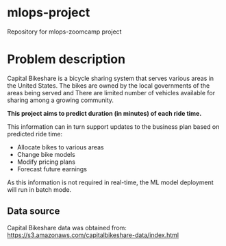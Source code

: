 # mlops-project
Repository for mlops-zoomcamp project

# Problem description
Capital Bikeshare is a bicycle sharing system that serves various areas in the United States. The bikes are owned by the local governments of the areas being served and  There are limited number of vehicles available for sharing among a growing community. 

**This project aims to predict duration (in minutes) of each ride time.**

This information can in turn support updates to the business plan based on predicted ride time:
* Allocate bikes to various areas 
* Change bike models
* Modify pricing plans 
* Forecast future earnings

As this information is not required in real-time, the ML model deployment will run in batch mode. 

## Data source

Capital Bikeshare data was obtained from: https://s3.amazonaws.com/capitalbikeshare-data/index.html